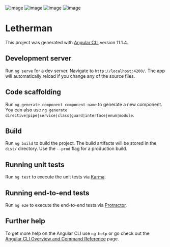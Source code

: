 

![image](https://user-images.githubusercontent.com/66494934/111088962-055c7c80-852a-11eb-8a1a-adf3b33c8a2f.png)
![image](https://user-images.githubusercontent.com/66494934/111089004-29b85900-852a-11eb-82df-1fe096708b95.png)
![image](https://user-images.githubusercontent.com/66494934/111089018-39d03880-852a-11eb-808b-d5eec0fd18bd.png)
![image](https://user-images.githubusercontent.com/66494934/111089031-50768f80-852a-11eb-8322-a92bffd5dc03.png)





# Letherman

This project was generated with [Angular CLI](https://github.com/angular/angular-cli) version 11.1.4.

## Development server

Run `ng serve` for a dev server. Navigate to `http://localhost:4200/`. The app will automatically reload if you change any of the source files.

## Code scaffolding

Run `ng generate component component-name` to generate a new component. You can also use `ng generate directive|pipe|service|class|guard|interface|enum|module`.

## Build

Run `ng build` to build the project. The build artifacts will be stored in the `dist/` directory. Use the `--prod` flag for a production build.

## Running unit tests

Run `ng test` to execute the unit tests via [Karma](https://karma-runner.github.io).

## Running end-to-end tests

Run `ng e2e` to execute the end-to-end tests via [Protractor](http://www.protractortest.org/).

## Further help

To get more help on the Angular CLI use `ng help` or go check out the [Angular CLI Overview and Command Reference](https://angular.io/cli) page.

